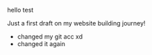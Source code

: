 
hello test

Just a first draft on my website building journey!

- changed my git acc xd
- changed it again

